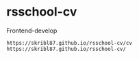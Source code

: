 # rsschool-cv
Frontend-develop

    https://skribl87.github.io/rsschool-cv/cv
    https://skribl87.github.io/rsschool-cv/
